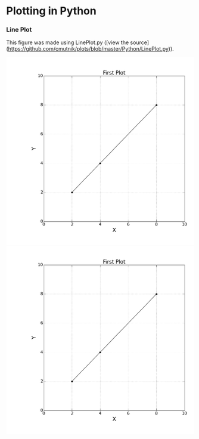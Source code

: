 # Plotting in Python

### Line Plot

This figure was made using LinePlot.py ([view the source] (https://github.com/cmutnik/plots/blob/master/Python/LinePlot.py)).

![Foo](https://github.com/cmutnik/plots/blob/master/Python/lp.png)
![Foo](https://github.com/cmutnik/plots/blob/master/Python/LinePlot/lp.png)